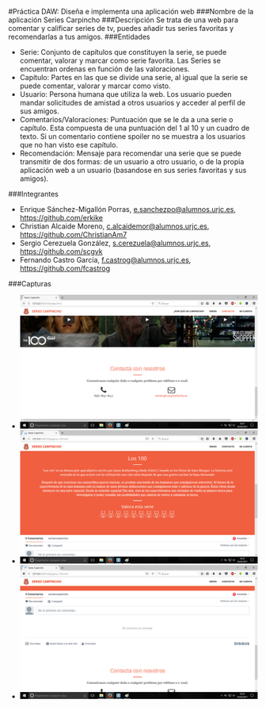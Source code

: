 #Práctica DAW: Diseña e implementa una aplicación web
###Nombre de la aplicación
Series Carpincho
###Descripción
Se trata de una web para comentar y calificar series de tv, puedes añadir tus series favoritas y recomendarlas a tus amigos.
###Entidades
  - Serie: Conjunto de capítulos que constituyen la serie, se puede comentar, valorar y marcar como serie favorita. Las Series se encuentran ordenas en función de las valoraciones.
  - Capítulo: Partes en las que se divide una serie, al igual que la serie se puede comentar, valorar y marcar como visto.
  - Usuario: Persona humana que utiliza la web. Los usuario pueden mandar solicitudes de amistad a otros usuarios y acceder al perfil de sus amigos.
  - Comentarios/Valoraciones: Puntuación que se le da a una serie o capítulo. Esta compuesta de una puntuación del 1 al 10 y un cuadro de texto. Si un comentario contiene spoiler no se muestra a los usuarios que no han visto ese capítulo.
  - Recomendación: Mensaje para recomendar una serie que se puede transmitir de dos formas: de un usuario a otro usuario, o de la propia aplicación web a un usuario (basandose en sus series favoritas y sus amigos).  
  
###Integrantes                                                                                         
  - Enrique Sánchez-Migallón Porras, e.sanchezpo@alumnos.urjc.es, https://github.com/erkike  
  - Christian Alcaide Moreno, c.alcaidemor@alumnos.urjc.es, https://github.com/ChristianAm7  
  - Sergio Cerezuela González, s.cerezuela@alumnos.urjc.es, https://github.com/scgvk  
  - Fernando Castro García, f.castrog@alumnos.urjc.es, https://github.com/fcastrog  


###Capturas
  - ![Sin titulo](pictures/contacto.png)
  - ![Sin titulo](pictures/100+.png)
  - ![Sin titulo](pictures/100++.png)